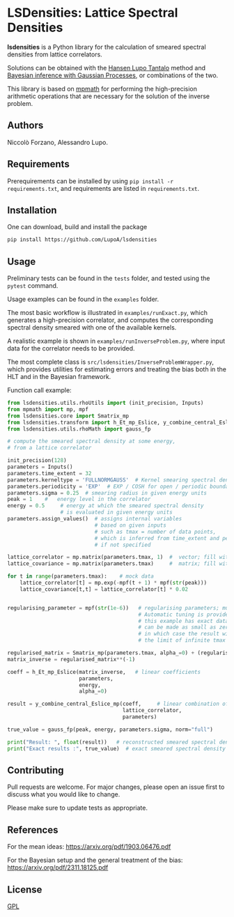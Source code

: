# LSDensities: Lattice Spectral Densities


**lsdensities** is a Python library for the calculation of
smeared spectral densities from lattice correlators.

Solutions can be obtained with the
<a href="https://arxiv.org/pdf/1903.06476.pdf">Hansen Lupo Tantalo</a> method
and <a href="https://arxiv.org/pdf/2311.18125.pdf">
Bayesian inference with Gaussian Processes</a>, or combinations of the two.

This library is based on <a href="https://mpmath.org/">mpmath</a>
for performing the high-precision arithmetic operations that are necessary
for the solution of the inverse problem.


## Authors

Niccolò Forzano, Alessandro Lupo.

## Requirements

Prerequirements can be installed by using ``pip install -r requirements.txt``, and requirements are listed in ``requirements.txt``.

## Installation

One can download, build and install the package

```bash
pip install https://github.com/LupoA/lsdensities
```

## Usage

Preliminary tests can be found in the ``tests`` folder, and tested using the ``pytest`` command.

Usage examples can be found in the ``examples`` folder.

The most basic workflow is illustrated in `examples/runExact.py`,
which generates a high-precision correlator, and computes the corresponding spectral density smeared with one of the
available kernels.

A realistic example is shown in ```examples/runInverseProblem.py```, where input data for the correlator
needs to be provided.

The most complete class is `src/lsdensities/InverseProblemWrapper.py`, which
provides utilities for estimating errors and treating
the bias both in the HLT and in the Bayesian framework.

Function call example:

```python
from lsdensities.utils.rhoUtils import (init_precision, Inputs)
from mpmath import mp, mpf
from lsdensities.core import Smatrix_mp
from lsdensities.transform import h_Et_mp_Eslice, y_combine_central_Eslice_mp
from lsdensities.utils.rhoMath import gauss_fp

# compute the smeared spectral density at some energy,
# from a lattice correlator

init_precision(128)
parameters = Inputs()
parameters.time_extent = 32
parameters.kerneltype = 'FULLNORMGAUSS'  # Kernel smearing spectral density
parameters.periodicity = 'EXP'  # EXP / COSH for open / periodic boundary conditions
parameters.sigma = 0.25  # smearing radius in given energy units
peak = 1    #   energy level in the correlator
energy = 0.5     # energy at which the smeared spectral density
                 # is evaluated in given energy units
parameters.assign_values()  # assigns internal variables
                            # based on given inputs
                            # such as tmax = number of data points,
                            # which is inferred from time_extent and periodicity,
                            # if not specified

lattice_correlator = mp.matrix(parameters.tmax, 1)  #  vector; fill with lattice data
lattice_covariance = mp.matrix(parameters.tmax)     #  matrix; fill with data covariance

for t in range(parameters.tmax):    # mock data
    lattice_correlator[t] = mp.exp(-mpf(t + 1) * mpf(str(peak)))
    lattice_covariance[t,t] = lattice_correlator[t] * 0.02


regularising_parameter = mpf(str(1e-6))   # regularising parameters; must be tuned.
                                          # Automatic tuning is provided in InverseProblemWrapper.py
                                          # this example has exact data, so the parameters
                                          # can be made as small as zero,
                                          # in which case the result will be exact in
                                          # the limit of infinite tmax

regularised_matrix = Smatrix_mp(parameters.tmax, alpha_=0) + (regularising_parameter * lattice_covariance)
matrix_inverse = regularised_matrix**(-1)

coeff = h_Et_mp_Eslice(matrix_inverse,   # linear coefficients
                       parameters,
                       energy,
                       alpha_=0)

result = y_combine_central_Eslice_mp(coeff,     # linear combination of data
                                     lattice_correlator,
                                     parameters)

true_value = gauss_fp(peak, energy, parameters.sigma, norm="full")

print("Result: ", float(result))   # reconstructed smeared spectral density at E = energy
print("Exact results :", true_value)  # exact smeared spectral density at E = energy
```

## Contributing

Pull requests are welcome. For major changes, please open an issue first
to discuss what you would like to change.

Please make sure to update tests as appropriate.

## References
For the mean ideas: https://arxiv.org/pdf/1903.06476.pdf

For the Bayesian setup and the general treatment of the bias: https://arxiv.org/pdf/2311.18125.pdf

## License

[GPL](https://choosealicense.com/licenses/gpl-3.0/)
